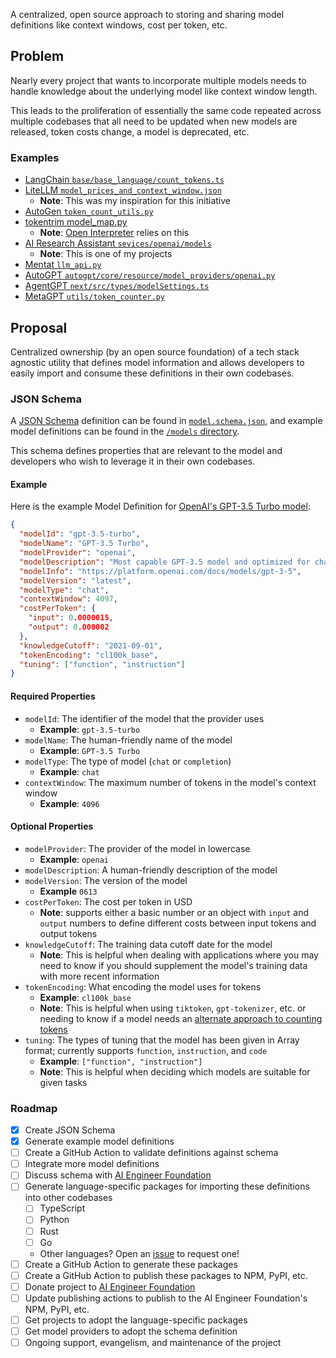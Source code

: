 A centralized, open source approach to storing and sharing model definitions like context windows, cost per token, etc.

## Problem

Nearly every project that wants to incorporate multiple models needs to handle knowledge about the underlying model like context window length.

This leads to the proliferation of essentially the same code repeated across multiple codebases that all need to be updated when new models are released, token costs change, a model is deprecated, etc.

### Examples
- [LangChain `base/base_language/count_tokens.ts`](https://github.com/langchain-ai/langchainjs/blob/main/langchain/src/base_language/count_tokens.ts)
- [LiteLLM `model_prices_and_context_window.json`](https://github.com/BerriAI/litellm/blob/main/model_prices_and_context_window.json)
  - **Note**: This was my inspiration for this initiative
- [AutoGen `token_count_utils.py`](https://github.com/microsoft/autogen/blob/main/autogen/token_count_utils.py)
- [tokentrim model_map.py](https://github.com/KillianLucas/tokentrim/blob/main/tokentrim/model_map.py)
	- **Note**: [Open Interpreter](https://github.com/KillianLucas/open-interpreter/) relies on this
- [AI Research Assistant `sevices/openai/models`](https://github.com/InterwebAlchemy/obsidian-ai-research-assistant/tree/main/src/services/openai/models)
	- **Note**: This is one of my projects
- [Mentat `llm_api.py`](https://github.com/AbanteAI/mentat/blob/main/mentat/llm_api.py)
- [AutoGPT `autogpt/core/resource/model_providers/openai.py`](https://github.com/Significant-Gravitas/AutoGPT/blob/master/autogpts/autogpt/autogpt/core/resource/model_providers/openai.py)
- [AgentGPT `next/src/types/modelSettings.ts`](https://github.com/reworkd/AgentGPT/blob/main/next/src/types/modelSettings.ts)
- [MetaGPT `utils/token_counter.py`](https://github.com/geekan/MetaGPT/blob/main/metagpt/utils/token_counter.py)

## Proposal

Centralized ownership (by an open source foundation) of a tech stack agnostic utility that defines model information and allows developers to easily import and consume these definitions in their own codebases.

### JSON Schema

A [JSON Schema](https://json-schema.org/) definition can be found in [`model.schema.json`](./model.schema.json), and example model definitions can be found in the [`/models` directory](./models).

This schema defines properties that are relevant to the model and developers who wish to leverage it in their own codebases.

#### Example

Here is the example Model Definition for [OpenAI's GPT-3.5 Turbo model](https://platform.openai.com/docs/models/gpt-3-5):

```json
{
  "modelId": "gpt-3.5-turbo",
  "modelName": "GPT-3.5 Turbo",
  "modelProvider": "openai",
  "modelDescription": "Most capable GPT-3.5 model and optimized for chat at 1/10th the cost of text-davinci-003.",
  "modelInfo": "https://platform.openai.com/docs/models/gpt-3-5",
  "modelVersion": "latest",
  "modelType": "chat",
  "contextWindow": 4097,
  "costPerToken": {
    "input": 0.0000015,
    "output": 0.000002
  },
  "knowledgeCutoff": "2021-09-01",
  "tokenEncoding": "cl100k_base",
  "tuning": ["function", "instruction"]
}
```

#### Required Properties

- `modelId`: The identifier of the model that the provider uses
  - **Example**: `gpt-3.5-turbo`
- `modelName`: The human-friendly name of the model
	- **Example**: `GPT-3.5 Turbo`
- `modelType`: The type of model (`chat` or `completion`)
	- **Example**: `chat`
- `contextWindow`: The maximum number of tokens in the model's context window
	- **Example**: `4096`

#### Optional Properties

- `modelProvider`: The provider of the model in lowercase
  - **Example**: `openai`
- `modelDescription`: A human-friendly description of the model
- `modelVersion`: The version of the model
  - **Example** `0613`
- `costPerToken`: The cost per token in USD
  - **Note**: supports either a basic number or an object with `input` and `output` numbers to define different costs between input tokens and output tokens
- `knowledgeCutoff`: The training data cutoff date for the model
  - **Note**: This is helpful when dealing with applications where you may need to know if you should supplement the model's training data with more recent information
- `tokenEncoding`: What encoding the model uses for tokens
  - **Example**: `cl100k_base`
  - **Note**: This is helpful when using `tiktoken`, `gpt-tokenizer`, etc. or needing to know if a model needs an [alternate approach to counting tokens](https://github.com/belladoreai/llama-tokenizer-js)
- `tuning`: The types of tuning that the model has been given in Array format; currently supports `function`, `instruction`, and `code`
  - **Example**: `["function", "instruction"]`
  - **Note**: This is helpful when deciding which models are suitable for given tasks

### Roadmap

- [x] Create JSON Schema
- [x] Generate example model definitions
- [ ] Create a GitHub Action to validate definitions against schema
- [ ] Integrate more model definitions
- [ ] Discuss schema with [AI Engineer Foundation](https://github.com/AI-Engineer-Foundation/)
- [ ] Generate language-specific packages for importing these definitions into other codebases
  - [ ] TypeScript
  - [ ] Python
  - [ ] Rust
  - [ ] Go
  - Other languages? Open an [issue](https://github.com/InterwebAlchemy/llm-model-definitions/issues) to request one!
- [ ] Create a GitHub Action to generate these packages
- [ ] Create a GitHub Action to publish these packages to NPM, PyPI, etc.
- [ ] Donate project to [AI Engineer Foundation](https://github.com/AI-Engineer-Foundation/)
- [ ] Update publishing actions to publish to the AI Engineer Foundation's NPM, PyPI, etc.
- [ ] Get projects to adopt the language-specific packages
- [ ] Get model providers to adopt the schema definition
- [ ] Ongoing support, evangelism, and maintenance of the project